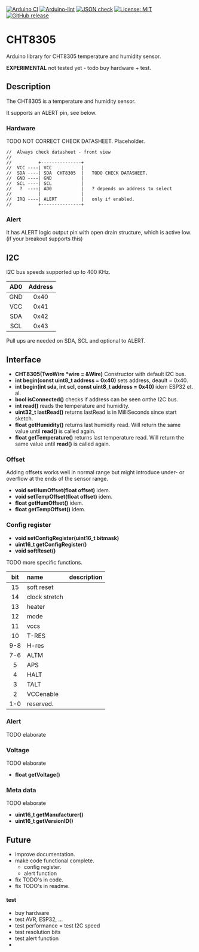 [![Arduino CI](https://github.com/RobTillaart/CHT8305/workflows/Arduino%20CI/badge.svg)](https://github.com/marketplace/actions/arduino_ci)
[![Arduino-lint](https://github.com/RobTillaart/CHT8305/actions/workflows/arduino-lint.yml/badge.svg)](https://github.com/RobTillaart/CHT8305/actions/workflows/arduino-lint.yml)
[![JSON check](https://github.com/RobTillaart/CHT8305/actions/workflows/jsoncheck.yml/badge.svg)](https://github.com/RobTillaart/CHT8305/actions/workflows/jsoncheck.yml)
[![License: MIT](https://img.shields.io/badge/license-MIT-green.svg)](https://github.com/RobTillaart/CHT8305/blob/master/LICENSE)
[![GitHub release](https://img.shields.io/github/release/RobTillaart/CHT8305.svg?maxAge=3600)](https://github.com/RobTillaart/CHT8305/releases)

# CHT8305

Arduino library for CHT8305 temperature and humidity sensor.

**EXPERIMENTAL** not tested yet - todo buy hardware + test.


## Description

The CHT8305 is a temperature and humidity sensor.

It supports an ALERT pin, see below.


### Hardware


TODO  NOT CORRECT CHECK DATASHEET.
Placeholder.

```
//  Always check datasheet - front view
//
//          +---------------+
//  VCC ----| VCC           |
//  SDA ----| SDA  CHT8305  |   TODO CHECK DATASHEET.
//  GND ----| GND           |
//  SCL ----| SCL           |
//   ?  ----| AD0           |   ? depends on address to select
//          |               |
//  IRQ ----| ALERT         |   only if enabled.
//          +---------------+
```


### Alert

It has ALERT logic output pin with open drain structure, which is active low.
(if your breakout supports this)


## I2C 

I2C bus speeds supported up to 400 KHz.

|  AD0  |   Address  |
|:-----:|:----------:|
|  GND  |    0x40    |
|  VCC  |    0x41    |
|  SDA  |    0x42    |
|  SCL  |    0x43    |


Pull ups are needed on SDA, SCL and optional to ALERT.



## Interface

- **CHT8305(TwoWire \*wire = &Wire)** Constructor with default I2C bus.
- **int begin(const uint8_t address = 0x40)** sets address, deault = 0x40.
- **int begin(int sda, int scl, const uint8_t address = 0x40)** idem ESP32 et. al.
- **bool isConnected()** checks if address can be seen onthe I2C bus.
- **int read()** reads the temperature and humidity.
- **uint32_t lastRead()** returns lastRead is in MilliSeconds since start sketch.
- **float getHumidity()** returns last humidity read.
Will return the same value until **read()** is called again.
- **float getTemperature()** returns last temperature read.
Will return the same value until **read()** is called again.

  
### Offset

Adding offsets works well in normal range but might introduce 
under- or overflow at the ends of the sensor range.
  
- **void setHumOffset(float offset)** idem.
- **void setTempOffset(float offset)** idem.
- **float getHumOffset()** idem.
- **float getTempOffset()** idem.


### Config register 

- **void setConfigRegister(uint16_t bitmask)**
- **uint16_t getConfigRegister()**
- **void softReset()**


TODO more specific functions.

|  bit  |  name           |  description  |
|:-----:|:----------------|:--------------|
|  15   |  soft reset     |
|  14   |  clock stretch  |
|  13   |  heater         |
|  12   |  mode           |
|  11   |  vccs           |
|  10   |  T-RES          |
|  9-8  |  H-res          |
|  7-6  |  ALTM           |
|  5    |  APS            |
|  4    |  HALT           |
|  3    |  TALT           |
|  2    |  VCCenable      |
|  1-0  |  reserved.      |


### Alert

TODO elaborate


### Voltage

TODO elaborate

- **float getVoltage()**


### Meta data

TODO elaborate

- **uint16_t getManufacturer()** 
- **uint16_t getVersionID()**


## Future

- improve documentation.
- make code functional complete.
  - config register.
  - alert function
- fix TODO's in code.
- fix TODO's in readme.


#### test

- buy hardware 
- test AVR, ESP32, ...
- test performance
= test I2C speed
- test resolution bits
- test alert function
- 

